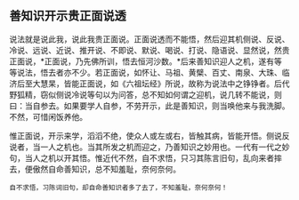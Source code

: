 ##  善知识开示贵正面说透

说法就是说此我，说此我贵正面说。正面说透而不能悟，然后迎其机侧说、反说、冷说、远说、近说、推开说、不即说、默说、喝说、打说、隐语说、显然说，然贵正面说，*正面说，乃先佛所训，悟去恒河沙数。*后来善知识迎人之机，遂有等等说法，悟去者亦不少。若正面说，如怀让、马祖、黄檗、百丈、南泉、大珠、临济后至大慧杲，皆能正面说，如《六祖坛经》所说，故称为说法中之铮铮者。后代野狐精，窃似侧说冷说等句以为问答，总不知如何谓之迎机，说几转不能说，则曰：当自参去。如果要学人自参，不劳开示，此是善知识，则当唤他来与我洗脚。不然，可惜闲饭养他。

惟正面说，开示来学，滔滔不绝，使众人或左或右，皆触其病，皆能开悟。侧说反说者，当一人之机也。当其所发之机而迎之，乃善知识之妙用也。一代有一代之妙句，当人之机以开其悟。惟近代不然，自不求悟，只习其陈言旧句，乱向来者摔去，便傲然自命善知识，总不知羞耻，奈何奈何。

```yang
自不求悟，习陈词旧句，却自命善知识者多了去了，不知羞耻，奈何奈何！
```

